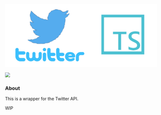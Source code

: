 <div align="left">
  <p>
    <a href="https://tenpi.github.io/twitter.ts/"><img src="https://raw.githubusercontent.com/Tenpi/twitter.ts/master/assets/twitter.tslogo.gif" width="500" /></a>
  </p>
  <p>
    <a href="https://nodei.co/npm/twitter.ts/"><img src="https://nodei.co/npm/twitter.ts.png" /></a>
  </p>
</div>

### About
This is a wrapper for the Twitter API. 

WIP